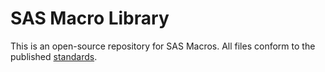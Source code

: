 # SAS Macro Library

This is an open-source repository for SAS Macros.  All files conform to the published [standards](https://github.com/sashub/macro/wiki/Standards).



